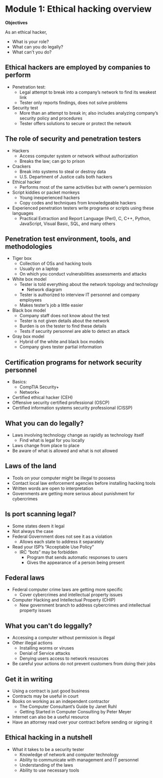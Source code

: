 # Module 1: Ethical hacking overview

**Objectives**

As an ethical hacker, 
* What is your role?
* What can you do legally?
* What can't you do?



Ethical hackers are employed by companies to perform
---
* Penetration test: 
  * Legal attempt to break into a company’s network to find its weakest link
  * Tester only reports findings, does not solve problems
* Security test
  * More than an attempt to break in; also includes analyzing company’s security policy and procedures 
  * Tester offers solutions to secure or protect the network


The role of security and penetration testers
---
- Hackers
  - Access computer system or network without authorization
  - Breaks the law; can go to prison
- Crackers
  - Break into systems to steal or destroy data
  - U.S. Department of Justice calls both hackers
- Ethical hacker
  - Performs most of the same activities but with owner’s permission
- Script kiddies or packet monkeys
  - Young inexperienced hackers
  - Copy codes and techniques from knowledgeable hackers
- Experienced penetration testers write programs or scripts using these languages
  - Practical Extraction and Report Language (Perl), C, C++, Python, JavaScript, Visual Basic, SQL, and many others


Penetration test environment, tools, and methodologies
---
- Tiger box
  - Collection of OSs and hacking tools
  - Usually on a laptop
  - On which you conduct vulnerabilities assessments and attacks
- White box model
  - Tester is told everything about the network topology and technology
    - Network diagram
  - Tester is authorized to interview IT personnel and company employees
  - Makes tester’s job a little easier
- Black box model
  - Company staff does not know about the test
  - Tester is not given details about the network
  - Burden is on the tester to find these details
  - Tests if security personnel are able to detect an attack
- Gray box model
  - Hybrid of the white and black box models
  - Company gives tester partial information


Certification programs for network security personnel
---
- Basics: 
  - CompTIA Security+
  - Network+ 
- Certified ethical hacker (CEH)
- Offensive security certified professional (OSCP)
- Certified information systems security professional (CISSP)


What you can do legally?
---
- Laws involving technology change as rapidly as technology itself
  - Find what is legal for you locally
- Laws change from place to place 
- Be aware of what is allowed and what is not allowed

Laws of the land
---
- Tools on your computer might be illegal to possess
- Contact local law enforcement agencies before installing hacking tools
- Written words are open to interpretation
- Governments are getting more serious about punishment for cybercrimes

Is port scanning legal?
---
- Some states deem it legal
- Not always the case
- Federal Government does not see it as a violation
  - Allows each state to address it separately 
- Read your ISP’s “Acceptable Use Policy”
  - IRC “bots” may be forbidden
    - Program that sends automatic responses to users
    - Gives the appearance of a person being present

Federal laws
---
- Federal computer crime laws are getting more specific
  - Cover cybercrimes and intellectual property issues
- Computer Hacking and Intellectual Property (CHIP)
  - New government branch to address cybercrimes and intellectual property issues


What you can't do leggally?
---
- Accessing a computer without permission is illegal
- Other illegal actions
  - Installing worms or viruses
  - Denial of Service attacks
  - Denying users access to network resources
- Be careful your actions do not prevent customers from doing their jobs

Get it in writing
---
- Using a contract is just good business
- Contracts may be useful in court
- Books on working as an independent contractor
  - The Computer Consultant’s Guide by Janet Ruhl
  - Getting Started in Computer Consulting by Peter Meyer
- Internet can also be a useful resource
- Have an attorney read over your contract before sending or signing it


Ethical hacking in a nutshell
---
- What it takes to be a security tester
  - Knowledge of network and computer technology
  - Ability to communicate with management and IT personnel
  - Understanding of the laws
  - Ability to use necessary tools